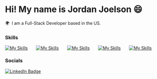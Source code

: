 Hi! My name is Jordan Joelson 😄
========================================================================================================================================

🌍  I am a Full-Stack Developer based in the US.
<br/>

### Skills

[![My Skills](https://skillicons.dev/icons?i=html,css)](https://skillicons.dev) &nbsp;&nbsp;&nbsp;&nbsp;&nbsp; [![My Skills](https://skillicons.dev/icons?i=js,ts)](https://skillicons.dev) &nbsp;&nbsp;&nbsp;&nbsp;&nbsp; [![My Skills](https://skillicons.dev/icons?i=react,next)](https://skillicons.dev) &nbsp;&nbsp;&nbsp;&nbsp;&nbsp; [![My Skills](https://skillicons.dev/icons?i=c,cpp,java,python,sql)](https://skillicons.dev) &nbsp;&nbsp;&nbsp;&nbsp;&nbsp; [![My Skills](https://skillicons.dev/icons?i=git,MongoDB,figma)](https://skillicons.dev)
<br/>

### Socials

<div id="badges">
  <a href="https://www.linkedin.com/in/jordanjoelson/">
    <img src="https://img.shields.io/badge/LinkedIn-blue?style=for-the-badge&logo=linkedin&logoColor=white" alt="LinkedIn Badge"/>
  </a>
</div>
